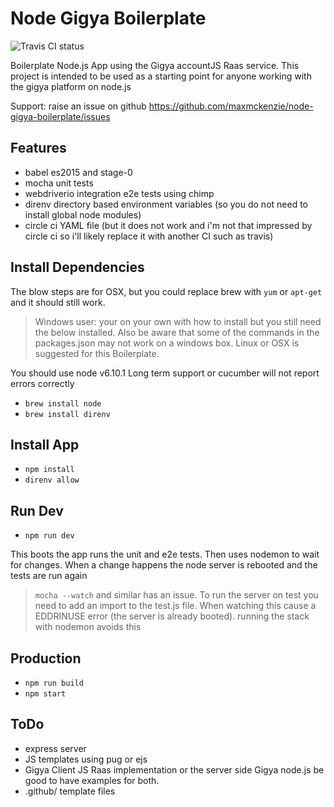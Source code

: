 # Node Gigya Boilerplate

![Travis CI status](https://api.travis-ci.org/maxmckenzie/node-gigya-boilerplate.svg?branch=master "Travis CI eslint, unit and integration tests:")

Boilerplate Node.js App using the Gigya accountJS Raas service. This project is intended to be used as a starting point for anyone working with the gigya platform on node.js

Support: raise an issue on github https://github.com/maxmckenzie/node-gigya-boilerplate/issues

## Features

- babel es2015 and stage-0
- mocha unit tests
- webdriverio integration e2e tests using chimp
- direnv directory based environment variables (so you do not need to install global node modules)
- circle ci YAML file (but it does not work and i'm not that impressed by circle ci so i'll likely replace it with another CI such as travis)

## Install Dependencies

The blow steps are for OSX, but you could replace brew with `yum` or `apt-get` and it should still work.
> Windows user: your on your own with how to install but you still need the below installed. Also be aware that some of the commands in the packages.json may not work on a windows box. Linux or OSX is suggested for this Boilerplate.

You should use node v6.10.1 Long term support or cucumber will not report errors correctly

- `brew install node`
- `brew install direnv`

## Install App

- `npm install`
- `direnv allow`

## Run Dev

- `npm run dev`

This boots the app runs the unit and e2e tests. Then uses nodemon to wait for changes. When a change happens the node server is rebooted and the tests are run again

> `mocha --watch` and similar has an issue. To run the server on test you need to add an import to the test.js file. When watching this cause a EDDRINUSE error (the server is already booted). running the stack with nodemon avoids this

## Production

- `npm run build`
- `npm start`

## ToDo
- express server
- JS templates using pug or ejs
- Gigya Client JS Raas implementation or the server side Gigya node.js be good to have examples for both.
- .github/ template files
